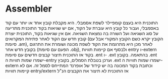 # Assembler
התוכנית היא בעצם קומפיילר לשפת אסמבלי.
היא מקבלת קובץ אחד או יותר עם קוד באסמבלי, ועבור כל קובץ היא עוברת על הקוד, אם יש שגיאות בקוד התוכנית מתריעה על סוג השגיאה ועל השורה בה נמצאת השגיאה.
אם אין שגיאות בקוד, התוכנית יוצרת קובץ חדש עם הקוד לאחר פתיחת המקרואים (הקובץ יקרא כשם הקובץ המקורי אבל עם סיומת .am),
לאחר מכן היא מתרגמת את הקוד לשפת מכונה ושומרת את התרגום בקובץ חדש אחר (הפעם עם סיומת .obj),
ולבסוף אם קיימות תוויות entry ו-extern בקוד אז התוכנית תיצור קבצים חדשים עם סיומת .ent ו- .ext בהתאמה.
בקובץ .ent ישמרו שמות תוויות ה-entry וערכן בטבלת הסמלים,
בקובץ .ext ישמרו שמות תוויות ה-extern וכתובת בקוד המכונה בה יש קידוד של אופרנד המתייחס לסמל זה.
אם לא קיימות תוויות entry/extern אז התוכנית לא תיצור את הקבצים הנ"ל
